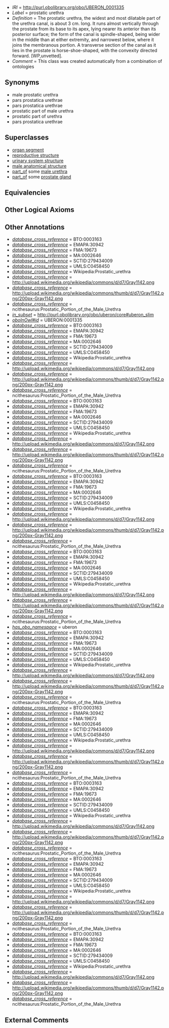  * *IRI* = http://purl.obolibrary.org/obo/UBERON_0001335
 * *Label* = prostatic urethra
 * *Definition* = The prostatic urethra, the widest and most dilatable part of the urethra canal, is about 3 cm. long. It runs almost vertically through the prostate from its base to its apex, lying nearer its anterior than its posterior surface; the form of the canal is spindle-shaped, being wider in the middle than at either extremity, and narrowest below, where it joins the membranous portion. A transverse section of the canal as it lies in the prostate is horse-shoe-shaped, with the convexity directed forward. [WP,unvetted].
 * *Comment* = This class was created automatically from a combination of ontologies

## Synonyms

 * male prostatic urethra
 * pars prostatica urethrae
 * pars prostatica urethrae
 * prostatic part of male urethra
 * prostatic part of urethra
 * pars prostatica urethrae

## Superclasses

 * [organ segment](../../UBERON/63/UBERON_0000063.md)
 * [reproductive structure](../../UBERON/56/UBERON_0005156.md)
 * [urinary system structure](../../UBERON/54/UBERON_0006554.md)
 * [male anatomical structure](../../UBERON/03/UBERON_0014403.md)
 * [part_of](../../BFO/50/BFO_0000050.md) some [male urethra](../../UBERON/33/UBERON_0001333.md)
 * [part_of](../../BFO/50/BFO_0000050.md) some [prostate gland](../../UBERON/67/UBERON_0002367.md)

## Equivalencies


## Other Logical Axioms


## Other Annotations

 * *[database_cross_reference](../../ef/oboInOwl#hasDbXref.md)* = BTO:0003163
 * *[database_cross_reference](../../ef/oboInOwl#hasDbXref.md)* = EMAPA:30942
 * *[database_cross_reference](../../ef/oboInOwl#hasDbXref.md)* = FMA:19673
 * *[database_cross_reference](../../ef/oboInOwl#hasDbXref.md)* = MA:0002646
 * *[database_cross_reference](../../ef/oboInOwl#hasDbXref.md)* = SCTID:279434009
 * *[database_cross_reference](../../ef/oboInOwl#hasDbXref.md)* = UMLS:C0458450
 * *[database_cross_reference](../../ef/oboInOwl#hasDbXref.md)* = Wikipedia:Prostatic_urethra
 * *[database_cross_reference](../../ef/oboInOwl#hasDbXref.md)* = http://upload.wikimedia.org/wikipedia/commons/d/d7/Gray1142.png
 * *[database_cross_reference](../../ef/oboInOwl#hasDbXref.md)* = http://upload.wikimedia.org/wikipedia/commons/thumb/d/d7/Gray1142.png/200px-Gray1142.png
 * *[database_cross_reference](../../ef/oboInOwl#hasDbXref.md)* = ncithesaurus:Prostatic_Portion_of_the_Male_Urethra
 * *[in_subset](../../et/oboInOwl#inSubset.md)* = http://purl.obolibrary.org/obo/uberon/core#uberon_slim
 * *[oboInOwl#id](../../id/oboInOwl#id.md)* = UBERON:0001335
 * *[database_cross_reference](../../ef/oboInOwl#hasDbXref.md)* = BTO:0003163
 * *[database_cross_reference](../../ef/oboInOwl#hasDbXref.md)* = EMAPA:30942
 * *[database_cross_reference](../../ef/oboInOwl#hasDbXref.md)* = FMA:19673
 * *[database_cross_reference](../../ef/oboInOwl#hasDbXref.md)* = MA:0002646
 * *[database_cross_reference](../../ef/oboInOwl#hasDbXref.md)* = SCTID:279434009
 * *[database_cross_reference](../../ef/oboInOwl#hasDbXref.md)* = UMLS:C0458450
 * *[database_cross_reference](../../ef/oboInOwl#hasDbXref.md)* = Wikipedia:Prostatic_urethra
 * *[database_cross_reference](../../ef/oboInOwl#hasDbXref.md)* = http://upload.wikimedia.org/wikipedia/commons/d/d7/Gray1142.png
 * *[database_cross_reference](../../ef/oboInOwl#hasDbXref.md)* = http://upload.wikimedia.org/wikipedia/commons/thumb/d/d7/Gray1142.png/200px-Gray1142.png
 * *[database_cross_reference](../../ef/oboInOwl#hasDbXref.md)* = ncithesaurus:Prostatic_Portion_of_the_Male_Urethra
 * *[database_cross_reference](../../ef/oboInOwl#hasDbXref.md)* = BTO:0003163
 * *[database_cross_reference](../../ef/oboInOwl#hasDbXref.md)* = EMAPA:30942
 * *[database_cross_reference](../../ef/oboInOwl#hasDbXref.md)* = FMA:19673
 * *[database_cross_reference](../../ef/oboInOwl#hasDbXref.md)* = MA:0002646
 * *[database_cross_reference](../../ef/oboInOwl#hasDbXref.md)* = SCTID:279434009
 * *[database_cross_reference](../../ef/oboInOwl#hasDbXref.md)* = UMLS:C0458450
 * *[database_cross_reference](../../ef/oboInOwl#hasDbXref.md)* = Wikipedia:Prostatic_urethra
 * *[database_cross_reference](../../ef/oboInOwl#hasDbXref.md)* = http://upload.wikimedia.org/wikipedia/commons/d/d7/Gray1142.png
 * *[database_cross_reference](../../ef/oboInOwl#hasDbXref.md)* = http://upload.wikimedia.org/wikipedia/commons/thumb/d/d7/Gray1142.png/200px-Gray1142.png
 * *[database_cross_reference](../../ef/oboInOwl#hasDbXref.md)* = ncithesaurus:Prostatic_Portion_of_the_Male_Urethra
 * *[database_cross_reference](../../ef/oboInOwl#hasDbXref.md)* = BTO:0003163
 * *[database_cross_reference](../../ef/oboInOwl#hasDbXref.md)* = EMAPA:30942
 * *[database_cross_reference](../../ef/oboInOwl#hasDbXref.md)* = FMA:19673
 * *[database_cross_reference](../../ef/oboInOwl#hasDbXref.md)* = MA:0002646
 * *[database_cross_reference](../../ef/oboInOwl#hasDbXref.md)* = SCTID:279434009
 * *[database_cross_reference](../../ef/oboInOwl#hasDbXref.md)* = UMLS:C0458450
 * *[database_cross_reference](../../ef/oboInOwl#hasDbXref.md)* = Wikipedia:Prostatic_urethra
 * *[database_cross_reference](../../ef/oboInOwl#hasDbXref.md)* = http://upload.wikimedia.org/wikipedia/commons/d/d7/Gray1142.png
 * *[database_cross_reference](../../ef/oboInOwl#hasDbXref.md)* = http://upload.wikimedia.org/wikipedia/commons/thumb/d/d7/Gray1142.png/200px-Gray1142.png
 * *[database_cross_reference](../../ef/oboInOwl#hasDbXref.md)* = ncithesaurus:Prostatic_Portion_of_the_Male_Urethra
 * *[database_cross_reference](../../ef/oboInOwl#hasDbXref.md)* = BTO:0003163
 * *[database_cross_reference](../../ef/oboInOwl#hasDbXref.md)* = EMAPA:30942
 * *[database_cross_reference](../../ef/oboInOwl#hasDbXref.md)* = FMA:19673
 * *[database_cross_reference](../../ef/oboInOwl#hasDbXref.md)* = MA:0002646
 * *[database_cross_reference](../../ef/oboInOwl#hasDbXref.md)* = SCTID:279434009
 * *[database_cross_reference](../../ef/oboInOwl#hasDbXref.md)* = UMLS:C0458450
 * *[database_cross_reference](../../ef/oboInOwl#hasDbXref.md)* = Wikipedia:Prostatic_urethra
 * *[database_cross_reference](../../ef/oboInOwl#hasDbXref.md)* = http://upload.wikimedia.org/wikipedia/commons/d/d7/Gray1142.png
 * *[database_cross_reference](../../ef/oboInOwl#hasDbXref.md)* = http://upload.wikimedia.org/wikipedia/commons/thumb/d/d7/Gray1142.png/200px-Gray1142.png
 * *[database_cross_reference](../../ef/oboInOwl#hasDbXref.md)* = ncithesaurus:Prostatic_Portion_of_the_Male_Urethra
 * *[has_obo_namespace](../../ce/oboInOwl#hasOBONamespace.md)* = uberon
 * *[database_cross_reference](../../ef/oboInOwl#hasDbXref.md)* = BTO:0003163
 * *[database_cross_reference](../../ef/oboInOwl#hasDbXref.md)* = EMAPA:30942
 * *[database_cross_reference](../../ef/oboInOwl#hasDbXref.md)* = FMA:19673
 * *[database_cross_reference](../../ef/oboInOwl#hasDbXref.md)* = MA:0002646
 * *[database_cross_reference](../../ef/oboInOwl#hasDbXref.md)* = SCTID:279434009
 * *[database_cross_reference](../../ef/oboInOwl#hasDbXref.md)* = UMLS:C0458450
 * *[database_cross_reference](../../ef/oboInOwl#hasDbXref.md)* = Wikipedia:Prostatic_urethra
 * *[database_cross_reference](../../ef/oboInOwl#hasDbXref.md)* = http://upload.wikimedia.org/wikipedia/commons/d/d7/Gray1142.png
 * *[database_cross_reference](../../ef/oboInOwl#hasDbXref.md)* = http://upload.wikimedia.org/wikipedia/commons/thumb/d/d7/Gray1142.png/200px-Gray1142.png
 * *[database_cross_reference](../../ef/oboInOwl#hasDbXref.md)* = ncithesaurus:Prostatic_Portion_of_the_Male_Urethra
 * *[database_cross_reference](../../ef/oboInOwl#hasDbXref.md)* = BTO:0003163
 * *[database_cross_reference](../../ef/oboInOwl#hasDbXref.md)* = EMAPA:30942
 * *[database_cross_reference](../../ef/oboInOwl#hasDbXref.md)* = FMA:19673
 * *[database_cross_reference](../../ef/oboInOwl#hasDbXref.md)* = MA:0002646
 * *[database_cross_reference](../../ef/oboInOwl#hasDbXref.md)* = SCTID:279434009
 * *[database_cross_reference](../../ef/oboInOwl#hasDbXref.md)* = UMLS:C0458450
 * *[database_cross_reference](../../ef/oboInOwl#hasDbXref.md)* = Wikipedia:Prostatic_urethra
 * *[database_cross_reference](../../ef/oboInOwl#hasDbXref.md)* = http://upload.wikimedia.org/wikipedia/commons/d/d7/Gray1142.png
 * *[database_cross_reference](../../ef/oboInOwl#hasDbXref.md)* = http://upload.wikimedia.org/wikipedia/commons/thumb/d/d7/Gray1142.png/200px-Gray1142.png
 * *[database_cross_reference](../../ef/oboInOwl#hasDbXref.md)* = ncithesaurus:Prostatic_Portion_of_the_Male_Urethra
 * *[database_cross_reference](../../ef/oboInOwl#hasDbXref.md)* = BTO:0003163
 * *[database_cross_reference](../../ef/oboInOwl#hasDbXref.md)* = EMAPA:30942
 * *[database_cross_reference](../../ef/oboInOwl#hasDbXref.md)* = FMA:19673
 * *[database_cross_reference](../../ef/oboInOwl#hasDbXref.md)* = MA:0002646
 * *[database_cross_reference](../../ef/oboInOwl#hasDbXref.md)* = SCTID:279434009
 * *[database_cross_reference](../../ef/oboInOwl#hasDbXref.md)* = UMLS:C0458450
 * *[database_cross_reference](../../ef/oboInOwl#hasDbXref.md)* = Wikipedia:Prostatic_urethra
 * *[database_cross_reference](../../ef/oboInOwl#hasDbXref.md)* = http://upload.wikimedia.org/wikipedia/commons/d/d7/Gray1142.png
 * *[database_cross_reference](../../ef/oboInOwl#hasDbXref.md)* = http://upload.wikimedia.org/wikipedia/commons/thumb/d/d7/Gray1142.png/200px-Gray1142.png
 * *[database_cross_reference](../../ef/oboInOwl#hasDbXref.md)* = ncithesaurus:Prostatic_Portion_of_the_Male_Urethra
 * *[database_cross_reference](../../ef/oboInOwl#hasDbXref.md)* = BTO:0003163
 * *[database_cross_reference](../../ef/oboInOwl#hasDbXref.md)* = EMAPA:30942
 * *[database_cross_reference](../../ef/oboInOwl#hasDbXref.md)* = FMA:19673
 * *[database_cross_reference](../../ef/oboInOwl#hasDbXref.md)* = MA:0002646
 * *[database_cross_reference](../../ef/oboInOwl#hasDbXref.md)* = SCTID:279434009
 * *[database_cross_reference](../../ef/oboInOwl#hasDbXref.md)* = UMLS:C0458450
 * *[database_cross_reference](../../ef/oboInOwl#hasDbXref.md)* = Wikipedia:Prostatic_urethra
 * *[database_cross_reference](../../ef/oboInOwl#hasDbXref.md)* = http://upload.wikimedia.org/wikipedia/commons/d/d7/Gray1142.png
 * *[database_cross_reference](../../ef/oboInOwl#hasDbXref.md)* = http://upload.wikimedia.org/wikipedia/commons/thumb/d/d7/Gray1142.png/200px-Gray1142.png
 * *[database_cross_reference](../../ef/oboInOwl#hasDbXref.md)* = ncithesaurus:Prostatic_Portion_of_the_Male_Urethra
 * *[database_cross_reference](../../ef/oboInOwl#hasDbXref.md)* = BTO:0003163
 * *[database_cross_reference](../../ef/oboInOwl#hasDbXref.md)* = EMAPA:30942
 * *[database_cross_reference](../../ef/oboInOwl#hasDbXref.md)* = FMA:19673
 * *[database_cross_reference](../../ef/oboInOwl#hasDbXref.md)* = MA:0002646
 * *[database_cross_reference](../../ef/oboInOwl#hasDbXref.md)* = SCTID:279434009
 * *[database_cross_reference](../../ef/oboInOwl#hasDbXref.md)* = UMLS:C0458450
 * *[database_cross_reference](../../ef/oboInOwl#hasDbXref.md)* = Wikipedia:Prostatic_urethra
 * *[database_cross_reference](../../ef/oboInOwl#hasDbXref.md)* = http://upload.wikimedia.org/wikipedia/commons/d/d7/Gray1142.png
 * *[database_cross_reference](../../ef/oboInOwl#hasDbXref.md)* = http://upload.wikimedia.org/wikipedia/commons/thumb/d/d7/Gray1142.png/200px-Gray1142.png
 * *[database_cross_reference](../../ef/oboInOwl#hasDbXref.md)* = ncithesaurus:Prostatic_Portion_of_the_Male_Urethra

## External Comments

